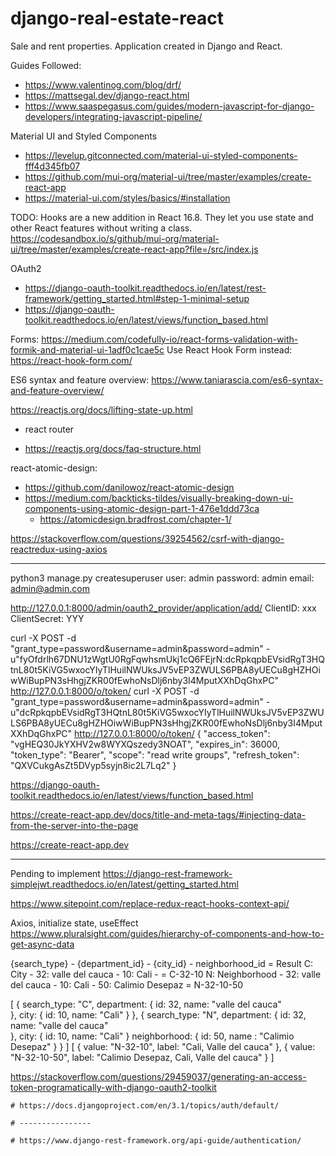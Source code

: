# django-real-estate-react
Sale and rent properties. Application created in Django and React.

Guides Followed: 
- https://www.valentinog.com/blog/drf/
- https://mattsegal.dev/django-react.html
- https://www.saaspegasus.com/guides/modern-javascript-for-django-developers/integrating-javascript-pipeline/

Material UI and Styled Components
- https://levelup.gitconnected.com/material-ui-styled-components-fff4d345fb07 
- https://github.com/mui-org/material-ui/tree/master/examples/create-react-app
- https://material-ui.com/styles/basics/#installation



TODO: Hooks are a new addition in React 16.8. They let you use state and other React features without writing a class.
 https://codesandbox.io/s/github/mui-org/material-ui/tree/master/examples/create-react-app?file=/src/index.js
 
 OAuth2
  * https://django-oauth-toolkit.readthedocs.io/en/latest/rest-framework/getting_started.html#step-1-minimal-setup
 *  https://django-oauth-toolkit.readthedocs.io/en/latest/views/function_based.html
 
 Forms:
 https://medium.com/codefully-io/react-forms-validation-with-formik-and-material-ui-1adf0c1cae5c
    Use React Hook Form  instead: https://react-hook-form.com/
    
ES6 syntax and feature overview: 
https://www.taniarascia.com/es6-syntax-and-feature-overview/

https://reactjs.org/docs/lifting-state-up.html

- react router

- https://reactjs.org/docs/faq-structure.html

react-atomic-design:
* https://github.com/danilowoz/react-atomic-design
* https://medium.com/backticks-tildes/visually-breaking-down-ui-components-using-atomic-design-part-1-476e1ddd73ca
    * https://atomicdesign.bradfrost.com/chapter-1/

https://stackoverflow.com/questions/39254562/csrf-with-django-reactredux-using-axios


----

python3 manage.py createsuperuser
    user: admin
    password: admin
    email: admin@admin.com
    
http://127.0.0.1:8000/admin/oauth2_provider/application/add/
ClientID: xxx 
ClientSecret: YYY 

curl -X POST -d "grant_type=password&username=admin&password=admin" -u"fyOfdrlh67DNU1zWgtU0RgFqwhsmUkj1cQ6FEjrN:dcRpkqpbEVsidRgT3HQtnL80t5KiVG5wxocYIyTlHuilNWUksJV5vEP3ZWULS6PBA8yUECu8gHZHOiwWiBupPN3sHhgjZKR00fEwhoNsDlj6nby3I4MputXXhDqGhxPC" http://127.0.0.1:8000/o/token/
curl -X POST -d "grant_type=password&username=admin&password=admin" -u"dcRpkqpbEVsidRgT3HQtnL80t5KiVG5wxocYIyTlHuilNWUksJV5vEP3ZWULS6PBA8yUECu8gHZHOiwWiBupPN3sHhgjZKR00fEwhoNsDlj6nby3I4MputXXhDqGhxPC" http://127.0.0.1:8000/o/token/
    {
        "access_token": "vgHEQ30JkYXHV2w8WYXQszedy3NOAT", 
        "expires_in": 36000, 
        "token_type": "Bearer", 
        "scope": "read write groups", 
        "refresh_token": "QXVCukgAsZt5DVyp5syjn8ic2L7Lq2"
    }

https://django-oauth-toolkit.readthedocs.io/en/latest/views/function_based.html

https://create-react-app.dev/docs/title-and-meta-tags/#injecting-data-from-the-server-into-the-page


https://create-react-app.dev

---

Pending to implement https://django-rest-framework-simplejwt.readthedocs.io/en/latest/getting_started.html

https://www.sitepoint.com/replace-redux-react-hooks-context-api/

Axios, initialize state, useEffect
https://www.pluralsight.com/guides/hierarchy-of-components-and-how-to-get-async-data



{search_type}		-	{department_id}			- 	{city_id}		-	neighborhood_id 		= 	Result
C: City				-	32: valle del cauca		-	10: Cali 		-							=	C-32-10 
N: Neighborhood		-	32: valle del cauca		-	10: Cali		-	50: Calimio Desepaz		=	N-32-10-50

[
   {
        search_type: "C",
        department: {
            id: 32,
            name: "valle del cauca"    
        },
        city: {
            id: 10,
            name: "Cali"
        }
    },
    {
        search_type: "N",
        department: {
            id: 32,
            name: "valle del cauca"    
        },
        city: {
            id: 10,
            name: "Cali"
        }
        neighborhood: {
            id: 50,
            name : "Calimio Desepaz"
        }
    }
]
[
	{
		value: "N-32-10",
		label: "Cali, Valle del cauca"
	},
	{
		value: "N-32-10-50",
		label: "Calimio Desepaz, Cali, Valle del cauca"
	}
]

https://stackoverflow.com/questions/29459037/generating-an-access-token-programatically-with-django-oauth2-toolkit

    # https://docs.djangoproject.com/en/3.1/topics/auth/default/

    # ----------------

    # https://www.django-rest-framework.org/api-guide/authentication/
